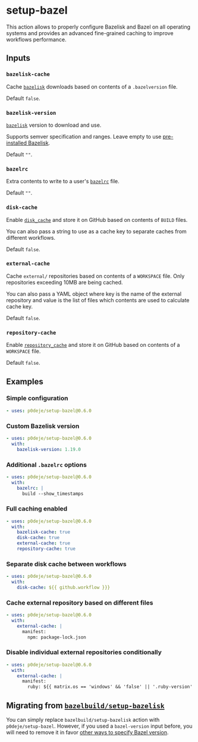 # setup-bazel

This action allows to properly configure Bazelisk and Bazel on all operating systems
and provides an advanced fine-grained caching to improve workflows performance.

## Inputs

### `bazelisk-cache`

Cache [`bazelisk`][1] downloads based on contents of a `.bazelversion` file.

Default `false`.

### `bazelisk-version`

[`bazelisk`][1] version to download and use.

Supports semver specification and ranges.
Leave empty to use [pre-installed Bazelisk][8].

Default `""`.

### `bazelrc`

Extra contents to write to a user's [`bazelrc`][4] file.

Default `""`.

### `disk-cache`

Enable [`disk_cache`][2] and store it on GitHub based on contents of `BUILD` files.

You can also pass a string to use as a cache key to separate caches from different workflows.

Default `false`.

### `external-cache`

Cache `external/` repositories based on contents of a `WORKSPACE` file.
Only repositories exceeding 10MB are being cached.

You can also pass a YAML object where key is the name of the external repository
and value is the list of files which contents are used to calculate cache key.

Default `false`.

### `repository-cache`

Enable [`repository_cache`][3] and store it on GitHub based on contents of a `WORKSPACE` file.

Default `false`.

## Examples

### Simple configuration

```yaml
- uses: p0deje/setup-bazel@0.6.0
```

### Custom Bazelisk version

```yaml
- uses: p0deje/setup-bazel@0.6.0
  with:
    bazelisk-version: 1.19.0
```

### Additional `.bazelrc` options

```yaml
- uses: p0deje/setup-bazel@0.6.0
  with:
    bazelrc: |
      build --show_timestamps
```

### Full caching enabled

```yaml
- uses: p0deje/setup-bazel@0.6.0
  with:
    bazelisk-cache: true
    disk-cache: true
    external-cache: true
    repository-cache: true
```

### Separate disk cache between workflows

```yaml
- uses: p0deje/setup-bazel@0.6.0
  with:
    disk-cache: ${{ github.workflow }}}
```

### Cache external repository based on different files

```yaml
- uses: p0deje/setup-bazel@0.6.0
  with:
    external-cache: |
      manifest:
        npm: package-lock.json
```

### Disable individual external repositories conditionally

```yaml
- uses: p0deje/setup-bazel@0.6.0
  with:
    external-cache: |
      manifest:
        ruby: ${{ matrix.os == 'windows' && 'false' || '.ruby-version' }}
```

## Migrating from [`bazelbuild/setup-bazelisk`][6]

You can simply replace `bazelbuild/setup-bazelisk` action with `p0deje/setup-bazel`.
However, if you used a `bazel-version` input before, you will need to remove it in favor
[other ways to specify Bazel version][7].


[1]: https://github.com/bazelbuild/bazelisk
[2]: https://bazel.build/remote/caching#disk-cache
[3]: https://docs-staging.bazel.build/2338/versions/main/guide.html#the-repository-cache
[4]: https://bazel.build/run/bazelrc
[5]: https://docs.github.com/en/actions/learn-github-actions/contexts#github-context
[6]: https://github.com/bazelbuild/setup-bazelisk
[7]: https://github.com/bazelbuild/bazelisk/blob/master/README.md#how-does-bazelisk-know-which-bazel-version-to-run
[8]: https://github.com/actions/runner-images/pull/490